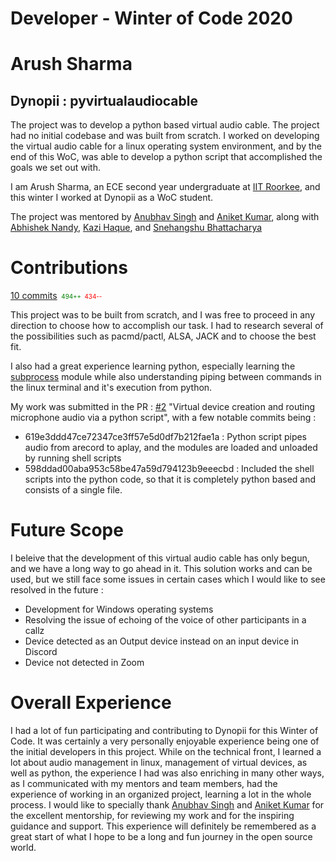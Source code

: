 # Developer - Winter of Code 2020
# Arush Sharma
## Dynopii : pyvirtualaudiocable

The project was to develop a python based virtual audio cable. The project had no initial codebase and was built from scratch. I worked on developing the virtual audio cable for a linux operating system environment, and by the end of this WoC, was able to develop a python script that accomplished the goals we set out with.

I am Arush Sharma, an ECE second year undergraduate at [IIT Roorkee](https://iitr.ac.in), and this winter I worked at Dynopii as a WoC student.

The project was mentored by [Anubhav Singh](https://github.com/xprilion) and [Aniket Kumar](https://github.com/ani4aniket), along with [Abhishek Nandy](https://github.com/abhilegend), [Kazi Haque](https://github.com/kazi92), and [Snehangshu Bhattacharya](https://github.com/forkbomb-666)  
# Contributions
[10 commits](https://github.com/dynopii/pyvirtualaudiocable/commits?author=arushsharma24) <span style="color:green; font-size:0.7em">&nbsp;494++&nbsp;&nbsp;</span><span style="color:red; font-size:0.7em">434--</span>

This project was to be built from scratch, and I was free to proceed in any direction to choose how to accomplish our task. I had to research several of the possibilities such as pacmd/pactl, ALSA, JACK and to choose the best fit. 

I also had a great experience learning python, especially learning the [subprocess](https://www.google.com/url?sa=t&rct=j&q=&esrc=s&source=web&cd=&cad=rja&uact=8&ved=2ahUKEwjd7K2T1IbuAhWVe30KHS9vAxgQFjAAegQIDxAC&url=https%3A%2F%2Fdocs.python.org%2F3%2Flibrary%2Fsubprocess.html&usg=AOvVaw13tAcPYwTJqhVk1hrcVHTt) module while also understanding piping between commands in the linux terminal and it's execution from python.

My work was submitted in the PR : [#2](https://github.com/dynopii/pyvirtualaudiocable/pull/2) "Virtual device creation and routing microphone audio via a python script", with a few notable commits being :
  - 619e3ddd47ce72347ce3ff57e5d0df7b212fae1a : Python script pipes audio from arecord to aplay, and the modules are loaded and unloaded by running shell scripts
-  598ddad00aba953c58be47a59d794123b9eeecbd : Included the shell scripts into the python code, so that it is completely python based and consists of a single file.
  
# Future Scope
I beleive that the development of this virtual audio cable has only begun, and we have a long way to go ahead in it. This solution works and can be used, but we still face some issues in certain cases which I would like to see resolved in the future :
- Development for Windows operating systems
- Resolving the issue of echoing of the voice of other participants in a callz
- Device detected as an Output device instead on an input device in Discord
- Device not detected in Zoom

# Overall Experience
I had a lot of fun participating and contributing to Dynopii for this Winter of Code. It was certainly a very personally enjoyable experience being one of the initial developers in this project. While on the technical front, I learned a lot about audio management in linux, management of virtual devices, as well as python, the experience I had was also enriching in many other ways, as I communicated with my mentors and team members, had the experience of working in an organized project, learning a lot in the whole process. I would like to specially thank [Anubhav Singh](https://github.com/xprilion) and [Aniket Kumar](https://github.com/ani4aniket) for the excellent mentorship, for reviewing my work and for the inspiring guidance and support. This experience will definitely be remembered as a great start of what I hope to be a long and fun journey in the open source world.
